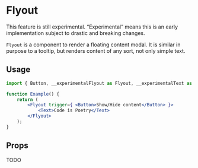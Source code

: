 # Flyout

<div class="callout callout-alert">
This feature is still experimental. “Experimental” means this is an early implementation subject to drastic and breaking changes.
</div>

`Flyout` is a component to render a floating content modal. It is similar in purpose to a tooltip, but renders content of any sort, not only simple text.

## Usage

```jsx
import { Button, __experimentalFlyout as Flyout, __experimentalText as } from '@wordpress/components';

function Example() {
	return (
		<Flyout trigger={ <Button>Show/Hide content</Button> }>
			<Text>Code is Poetry</Text>
		</Flyout>
	);
}
```

## Props

TODO
